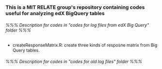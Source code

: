 ### This is a MIT RELATE group's repository containing codes useful for analyzing edX BigQuery tables

###### %%% Description for codes in "codes for log files from edX Big Query" folder %%%

- createResponseMatrix.R: create three kinds of resposne matrix from Big Query tables. 





###### %%% Description for codes in "codes for old log files" folder %%%

